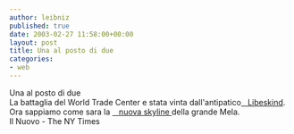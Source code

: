 ```yaml
---
author: leibniz
published: true
date: 2003-02-27 11:58:00+00:00
layout: post
title: Una al posto di due 
categories:
- web
---
```


Una al posto di due  
 La battaglia del World Trade Center e stata vinta dall'antipatico[   Libeskind][1]. Ora sappiamo come sara la  [   nuova skyline ][2]della grande Mela.  
  Il Nuovo - The NY Times

[1]:	http://www.ilnuovo.it/nuovo/foglia/0,1007,171669,00.html
[2]:	http://www.nytimes.com/2003/02/27/nyregion/27REBU.html